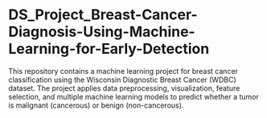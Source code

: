# DS_Project_Breast-Cancer-Diagnosis-Using-Machine-Learning-for-Early-Detection
This repository contains a machine learning project for breast cancer classification using the Wisconsin Diagnostic Breast Cancer (WDBC) dataset. The project applies data preprocessing, visualization, feature selection, and multiple machine learning models to predict whether a tumor is malignant (cancerous) or benign (non-cancerous).

